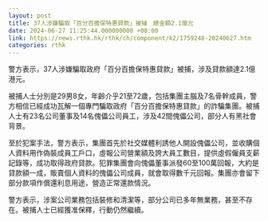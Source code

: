```yaml
---
layout: post
title: 37人涉嫌騙取「百分百擔保特惠貸款」被捕　總金額2.1億元
date: 2024-06-27 11:25:44.000000000 +08:00
link: https://news.rthk.hk/rthk/ch/component/k2/1759248-20240627.htm
categories: rthk
---
```


警方表示，37人涉嫌騙取政府「百分百擔保特惠貸款」被捕，涉及貸款額達2.1億港元。

被捕人士分別是29男8女，年齡介乎21至72歲，包括集團主腦及7名骨幹成員，警方相信已經成功瓦解一個專門騙取政府「百分百擔保特惠貸款」的詐騙集團。被捕人士有23名公司董事及14名傀儡公司員工，涉及42間傀儡公司，部分人有黑社會背景。

至於犯案手法，警方表示，集團首先於社交媒體利誘他人開設傀儡公司，並收購個人資料用作偽裝成員工戶口，虛報公司營業額及誇大員工數目，提供虛假僱員支薪記錄等，成功取得政府貸款。犯罪集團會向傀儡董事派發60至100萬回報，大約是貸款額一成，販賣個人資料的傀儡公司成員，就會取得數千元回報。集團亦會留下部分款項作償還利息用途，營造正常還款情況。

警方表示，涉案公司業務包括裝修和清潔等，部分公司已多年無業務，甚至不存在。被捕人士已經獲准保釋，行動仍然繼續。
